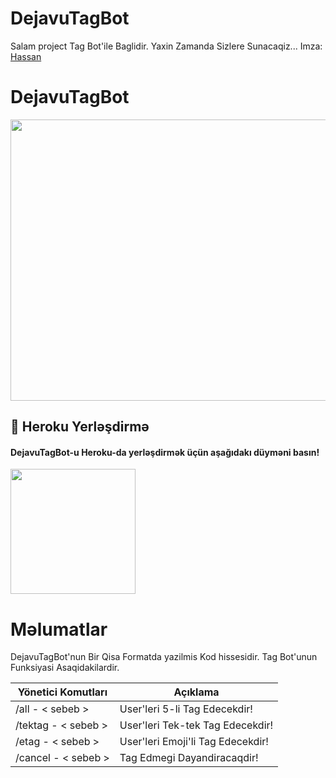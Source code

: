 # DejavuTagBot
Salam project Tag Bot'ile Baglidir.
Yaxin Zamanda Sizlere Sunacaqiz... Imza: [Hassan](https://t.me/ThrHassan)

# DejavuTagBot
<img src="https://te.legra.ph/file/50771de1bcd2e67af5ae4.jpg" width="550" height="450">
</p>

## 🚀 Heroku Yerləşdirmə

<h4>DejavuTagBot-u Heroku-da yerləşdirmək üçün aşağıdakı düyməni basın!</h4>    
<a href="https://heroku.com/deploy/"><img src="https://img.shields.io/badge/Deploy%20To%20Heroku-blueviolet?style=https://github.com/DegGixM/DejavuTagBot=heroku" width="200""/></a>

 # Məlumatlar
   
  DejavuTagBot'nun Bir Qisa Formatda yazilmis Kod hissesidir.
  Tag Bot'unun Funksiyasi Asaqidakilardir.
  
   | Yönetici Komutları | Açıklama |
   |--------------------|----------------------------------|
   | /all - < sebeb > | User'leri 5-li Tag Edecekdir! |
   | /tektag - < sebeb > | User'leri Tek-tek Tag Edecekdir! |
   | /etag - < sebeb > | User'leri Emoji'li Tag Edecekdir! |
   | /cancel - < sebeb > |  Tag Edmegi Dayandiracaqdir! |
